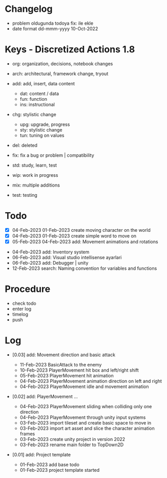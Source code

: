# Changelog
- problem oldugunda todoya fix: ile ekle
- date format dd-mmm-yyyy 10-Oct-2022

# Keys - Discretized Actions 1.8
- org: organization, decisions, notebook changes
- arch: architectural, framework change, tryout

- add: add, insert, data content
    - dat: content / data
    - fun: function
    - ins: instructional

- chg: stylistic change
    - upg: upgrade, progress
    - sty: stylistic change
    - tun: tuning on values

- del: deleted
- fix: fix a bug or problem | compatibility

- std: study, learn, test
- wip: work in progress
- mix: multiple additions
- test: testing

# Todo
- [x] 04-Feb-2023 01-Feb-2023 create moving character on the world
- [x] 04-Feb-2023 01-Feb-2023 create simple word to move on
- [x] 05-Feb-2023 04-Feb-2023 add: Movement animations and rotations
- 04-Feb-2023 add: Inventory system
- 06-Feb-2023 add: Visual studio intellisense ayarlari
- 06-Feb-2023 add: Debugger | unity
- 12-Feb-2023 search: Naming convention for variables and functions

# Procedure
- check todo
- enter log
- timelog
- push

# Log 
- [0.03] add: Movement direction and basic attack
    - 11-Feb-2023 BasicAttack to the enemy
    - 10-Feb-2023 PlayerMovement hit box and left/right shift
    - 05-Feb-2023 PlayerMovement hit animation
    - 04-Feb-2023 PlayerMovement animation direction on left and right
    - 04-Feb-2023 PlayerMovement idle and movement animation

- [0.02] add: PlayerMovement ...
    - 04-Feb-2023 PlayerMovement sliding when colliding only one direction
    - 04-Feb-2023 PlayerMovement through unity input systems
    - 03-Feb-2023 import tileset and create basic space to move in
    - 03-Feb-2023 import art asset and slice the character animation frames
    - 03-Feb-2023 create unity project in version 2022
    - 03-Feb-2023 rename main folder to TopDown2D

- [0.01] add: Project template
    - 01-Feb-2023 add base todo
    - 01-Feb-2023 project template started
